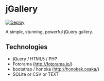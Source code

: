 # jGallery

[![Deploy](https://www.herokucdn.com/deploy/button.png)](https://heroku.com/deploy?template=https://github.com/yui0/jGallery)

A simple, stunning, powerful jQuery gallery. 

## Technologies

- jQuery / HTML5 / PHP
- Fotorama (http://fotorama.io/)
- bootstrap / honoka (http://honokak.osaka/)
- SQLite or CSV or TEXT

